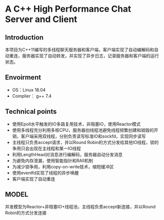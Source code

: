 # A C++ High Performance Chat Server and Client

## Introduction
本项目为C++11编写的多线程聊天服务器和客户端，客户端实现了自动编解码和自动重连，服务器实现了自动转发，并实现了异步日志，记录服务器和客户端的运行状态。

## Envoirment
* OS：Linux 18.04 	
* Complier： g++ 7.4

## Technical points
* 使用Epoll水平触发的IO多路复用技术，非阻塞IO，使用Reactor模式
* 使用多线程充分利用多核CPU，服务器创线程池避免线程频繁创建和销毁的开销，客户端采用双线程，分别负责读写标准IO和sockfd，实现同步读写
* 主线程只负责accept请求，并以Round Robin的方式分发给其他IO线程，锁的争用只会出现在主线程和某一IO线程
* 利用LengthHead对消息进行编解码，服务器自动分发消息
* 为避免内存泄漏，使用智能指针和RAII机制
* 为减少锁争用，利用copy-on-write技术，缩短缓冲区
* 使用eventfd实现了线程的异步唤醒
* 客户端实现了自动重连

## MODEL
并发模型为Reactor+非阻塞IO+线程池，主线程负责accept新连接，并以Round Robin的方式分发连接
